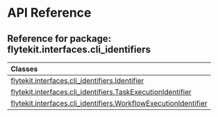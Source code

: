 # API Reference

## Reference for package: flytekit.interfaces.cli_identifiers

| Classes  |
| :------------- |
| [flytekit.interfaces.cli_identifiers.Identifier](flytekit_interfaces_cli_identifiers_identifier) |
| [flytekit.interfaces.cli_identifiers.TaskExecutionIdentifier](flytekit_interfaces_cli_identifiers_taskexecutionidentifier) |
| [flytekit.interfaces.cli_identifiers.WorkflowExecutionIdentifier](flytekit_interfaces_cli_identifiers_workflowexecutionidentifier) |
